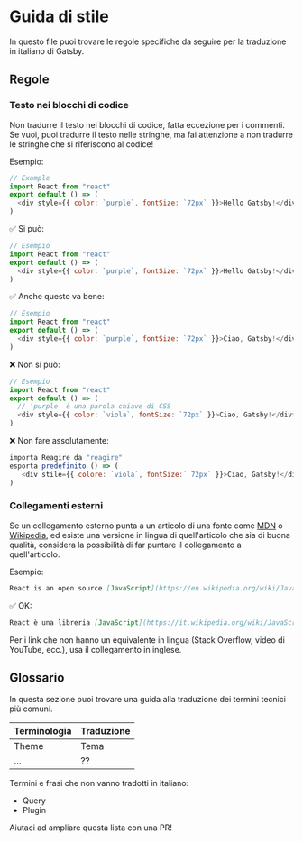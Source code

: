 # Guida di stile

In questo file puoi trovare le regole specifiche da seguire per la traduzione in italiano di Gatsby.

## Regole

### Testo nei blocchi di codice

Non tradurre il testo nei blocchi di codice, fatta eccezione per i commenti. Se vuoi, puoi tradurre il testo nelle stringhe, ma fai attenzione a non tradurre le stringhe che si riferiscono al codice!

Esempio:

```js
// Example
import React from "react"
export default () => (
  <div style={{ color: `purple`, fontSize: `72px` }}>Hello Gatsby!</div>
)
```

✅ Si può:

```js
// Esempio
import React from "react"
export default () => (
  <div style={{ color: `purple`, fontSize: `72px` }}>Hello Gatsby!</div>
)
```

✅ Anche questo va bene:

```js
// Esempio
import React from "react"
export default () => (
  <div style={{ color: `purple`, fontSize: `72px` }}>Ciao, Gatsby!</div>
)
```

❌ Non si può:

```js
// Esempio
import React from "react"
export default () => (
  // 'purple' è una parola chiave di CSS
  <div style={{ color: `viola`, fontSize: `72px` }}>Ciao, Gatsby!</div>
)
```

❌ Non fare assolutamente:

```js
importa Reagire da "reagire"
esporta predefinito () => (
   <div stile={{ colore: `viola`, fontSize:` 72px` }}>Ciao, Gatsby!</div>
)
```

### Collegamenti esterni

Se un collegamento esterno punta a un articolo di una fonte come [MDN] o [Wikipedia], ed esiste una versione in lingua di quell'articolo che sia di buona qualità, considera la possibilità di far puntare il collegamento a quell'articolo.

[mdn]: https://developer.mozilla.org/it/
[wikipedia]: https://it.wikipedia.org/wiki/Pagina_principale

Esempio:

```md
React is an open source [JavaScript](https://en.wikipedia.org/wiki/JavaScript) library.
```

✅ OK:

```md
React è una libreria [JavaScript](https://it.wikipedia.org/wiki/JavaScript) open source.
```

Per i link che non hanno un equivalente in lingua (Stack Overflow, video di YouTube, ecc.), usa il collegamento in inglese.

## Glossario

In questa sezione puoi trovare una guida alla traduzione dei termini tecnici più comuni.

| Terminologia | Traduzione |
| ------------ | ---------- |
| Theme        | Tema       |
| ...          | ??         |

Termini e frasi che non vanno tradotti in italiano:

- Query
- Plugin

Aiutaci ad ampliare questa lista con una PR!